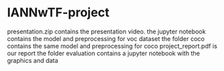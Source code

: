 # IANNwTF-project
presentation.zip contains the presentation video.
the jupyter notebook contains the model and preprocessing for voc dataset
the folder coco contains the same model and preprocessing for coco
project_report.pdf is our report
the folder evaluation contains a jupyter notebook with the graphics and data
